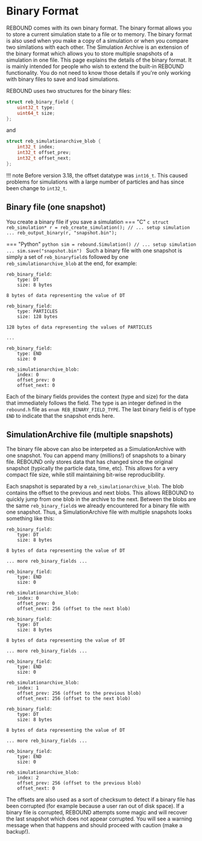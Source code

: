 # Binary Format

REBOUND comes with its own binary format.
The binary format allows you to store a current simulation state to a file or to memory.
The binary format is also used when you make a copy of a simulation or when you compare two similations with each other.
The Simulation Archive is an extension of the binary format which allows you to store multiple snapshots of a simulation in one file.
This page explains the details of the binary format.
It is mainly intended for people who wish to extend the built-in REBOUND functionality.
You do not need to know those details if you're only working with binary files to save and load simulations.

REBOUND uses two structures for the binary files:

```c
struct reb_binary_field {
    uint32_t type; 
    uint64_t size;
};
```

and 

```c
struct reb_simulationarchive_blob {
    int32_t index;
    int32_t offset_prev;
    int32_t offset_next;
};
```

!!! note
    Before version 3.18, the offset datatype was `int16_t`. This caused problems for simulations with a large number of particles and has since been change to `int32_t`.

## Binary file (one snapshot)
You create a binary file if you save a simulation
=== "C"
    ```c
    struct reb_simulation* r = reb_create_simulation();
    // ... setup simulation ...
    reb_output_binary(r, "snapshot.bin");
    ```

=== "Python"
    ```python
    sim = rebound.Simulation()
    // ... setup simulation ...
    sim.save("snapshot.bin")
    ```
Such a binary file with one snapshot is simply a set of `reb_binaryfield`s followed by one `reb_simulationarchive_blob` at the end, for example:

```
reb_binary_field:
    type: DT
    size: 8 bytes

8 bytes of data representing the value of DT

reb_binary_field:
    type: PARTICLES
    size: 128 bytes

128 bytes of data representing the values of PARTICLES

...

reb_binary_field:
    type: END
    size: 0

reb_simulationarchive_blob:
    index: 0
    offset_prev: 0
    offset_next: 0
```

Each of the binary fields provides the context (type and size) for the data that immediately follows the field.
The type is an integer defined in the `rebound.h` file as `enum REB_BINARY_FIELD_TYPE`.
The last binary field is of type `END` to indicate that the snapshot ends here. 


## SimulationArchive file (multiple snapshots)
The binary file above can also be interpeted as a SimulationArchive with one snapshot. 
You can append many (millions!) of snapshots to a binary file.
REBOUND only stores data that has changed since the original snapshot (typically the particle data, time, etc).
This allows for a very compact file size, while still maintaining bit-wise reproducibility. 

Each snapshot is separated by a `reb_simulationarchive_blob`. 
The blob contains the offset to the previous and next blobs. 
This allows REBOUND to quickly jump from one blob in the archive to the next.
Between the blobs are the same `reb_binary_field`s we already encountered for a binary file with one snapshot.
Thus, a SimulationArchive file with multiple snapshots looks something like this:

```
reb_binary_field:
    type: DT
    size: 8 bytes

8 bytes of data representing the value of DT

... more reb_binary_fields ...

reb_binary_field:
    type: END
    size: 0

reb_simulationarchive_blob:
    index: 0
    offset_prev: 0
    offset_next: 256 (offset to the next blob)

reb_binary_field:
    type: DT
    size: 8 bytes

8 bytes of data representing the value of DT

... more reb_binary_fields ...

reb_binary_field:
    type: END
    size: 0

reb_simulationarchive_blob:
    index: 1
    offset_prev: 256 (offset to the previous blob)
    offset_next: 256 (offset to the next blob)

reb_binary_field:
    type: DT
    size: 8 bytes

8 bytes of data representing the value of DT

... more reb_binary_fields ...

reb_binary_field:
    type: END
    size: 0

reb_simulationarchive_blob:
    index: 2
    offset_prev: 256 (offset to the previous blob)
    offset_next: 0 
```

The offsets are also used as a sort of checksum to detect if a binary file has been corrupted (for example because a user ran out of disk space). 
If a binary file is corrupted, REBOUND attempts some magic and will recover the last snapshot which does not appear corrupted.
You will see a warning message when that happens and should proceed with caution (make a backup!). 
